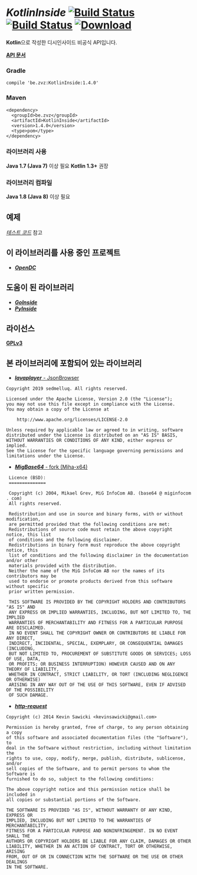 # *KotlinInside* [![Build Status](https://travis-ci.com/organization/KotlinInside.svg?branch=master)](https://travis-ci.com/organization/KotlinInside) [![Build Status](https://github.com/organization/KotlinInside/workflows/Java%20CI/badge.svg)](https://github.com/organization/KotlinInside/actions) [ ![Download](https://api.bintray.com/packages/jellybrick/be.zvz/KotlinInside/images/download.svg) ](https://bintray.com/jellybrick/be.zvz/KotlinInside/_latestVersion)

**Kotlin**으로 작성한 디시인사이드 비공식 API입니다.

[**API 문서**](https://organization.github.io/KotlinInside/)

### Gradle

```
compile 'be.zvz:KotlinInside:1.4.0'
```

### Maven

```
<dependency>
  <groupId>be.zvz</groupId>
  <artifactId>KotlinInside</artifactId>
  <version>1.4.0</version>
  <type>pom</type>
</dependency>
```

### 라이브러리 사용

**Java 1.7 (Java 7)** 이상 필요
**Kotlin 1.3+** 권장

### 라이브러리 컴파일

**Java 1.8 (Java 8)** 이상 필요

## 예제

[*테스트 코드*](https://github.com/organization/KotlinInside/blob/master/src/test/kotlin/be/zvz/kotlininside/KotlinInsideTest.kt) 참고

## 이 라이브러리를 사용 중인 프로젝트

- [***OpenDC***](https://github.com/organization/OpenDC)

## 도움이 된 라이브러리

- [***GoInside***](https://github.com/geeksbaek/goinside)
- [***PyInside***](https://github.com/Jeongsj/pyinside)

## 라이선스

[**GPLv3**](https://github.com/organization/KotlinInside/blob/master/LICENSE)

## 본 라이브러리에 포함되어 있는 라이브러리

- [***lavaplayer*** - JsonBrowser](https://github.com/sedmelluq/lavaplayer/blob/master/main/src/main/java/com/sedmelluq/discord/lavaplayer/tools/JsonBrowser.java)
```
Copyright 2019 sedmelluq. All rights reserved.

Licensed under the Apache License, Version 2.0 (the "License");
you may not use this file except in compliance with the License.
You may obtain a copy of the License at

    http://www.apache.org/licenses/LICENSE-2.0

Unless required by applicable law or agreed to in writing, software
distributed under the License is distributed on an "AS IS" BASIS,
WITHOUT WARRANTIES OR CONDITIONS OF ANY KIND, either express or implied.
See the License for the specific language governing permissions and
limitations under the License.
```
 - [***MigBase64*** - fork (Miha-x64)](https://github.com/Miha-x64/migbase64/tree/smaller-static)
```
 Licence (BSD):
 ==============

 Copyright (c) 2004, Mikael Grev, MiG InfoCom AB. (base64 @ miginfocom . com)
 All rights reserved.

 Redistribution and use in source and binary forms, with or without modification,
 are permitted provided that the following conditions are met:
 Redistributions of source code must retain the above copyright notice, this list
 of conditions and the following disclaimer.
 Redistributions in binary form must reproduce the above copyright notice, this
 list of conditions and the following disclaimer in the documentation and/or other
 materials provided with the distribution.
 Neither the name of the MiG InfoCom AB nor the names of its contributors may be
 used to endorse or promote products derived from this software without specific
 prior written permission.

 THIS SOFTWARE IS PROVIDED BY THE COPYRIGHT HOLDERS AND CONTRIBUTORS "AS IS" AND
 ANY EXPRESS OR IMPLIED WARRANTIES, INCLUDING, BUT NOT LIMITED TO, THE IMPLIED
 WARRANTIES OF MERCHANTABILITY AND FITNESS FOR A PARTICULAR PURPOSE ARE DISCLAIMED.
 IN NO EVENT SHALL THE COPYRIGHT OWNER OR CONTRIBUTORS BE LIABLE FOR ANY DIRECT,
 INDIRECT, INCIDENTAL, SPECIAL, EXEMPLARY, OR CONSEQUENTIAL DAMAGES (INCLUDING,
 BUT NOT LIMITED TO, PROCUREMENT OF SUBSTITUTE GOODS OR SERVICES; LOSS OF USE, DATA,
 OR PROFITS; OR BUSINESS INTERRUPTION) HOWEVER CAUSED AND ON ANY THEORY OF LIABILITY,
 WHETHER IN CONTRACT, STRICT LIABILITY, OR TORT (INCLUDING NEGLIGENCE OR OTHERWISE)
 ARISING IN ANY WAY OUT OF THE USE OF THIS SOFTWARE, EVEN IF ADVISED OF THE POSSIBILITY
 OF SUCH DAMAGE.
```
 - [***http-request***](https://github.com/kevinsawicki/http-request)
```
Copyright (c) 2014 Kevin Sawicki <kevinsawicki@gmail.com>

Permission is hereby granted, free of charge, to any person obtaining a copy
of this software and associated documentation files (the "Software"), to
deal in the Software without restriction, including without limitation the
rights to use, copy, modify, merge, publish, distribute, sublicense, and/or
sell copies of the Software, and to permit persons to whom the Software is
furnished to do so, subject to the following conditions:

The above copyright notice and this permission notice shall be included in
all copies or substantial portions of the Software.

THE SOFTWARE IS PROVIDED "AS IS", WITHOUT WARRANTY OF ANY KIND, EXPRESS OR
IMPLIED, INCLUDING BUT NOT LIMITED TO THE WARRANTIES OF MERCHANTABILITY,
FITNESS FOR A PARTICULAR PURPOSE AND NONINFRINGEMENT. IN NO EVENT SHALL THE
AUTHORS OR COPYRIGHT HOLDERS BE LIABLE FOR ANY CLAIM, DAMAGES OR OTHER
LIABILITY, WHETHER IN AN ACTION OF CONTRACT, TORT OR OTHERWISE, ARISING
FROM, OUT OF OR IN CONNECTION WITH THE SOFTWARE OR THE USE OR OTHER DEALINGS
IN THE SOFTWARE.
```
